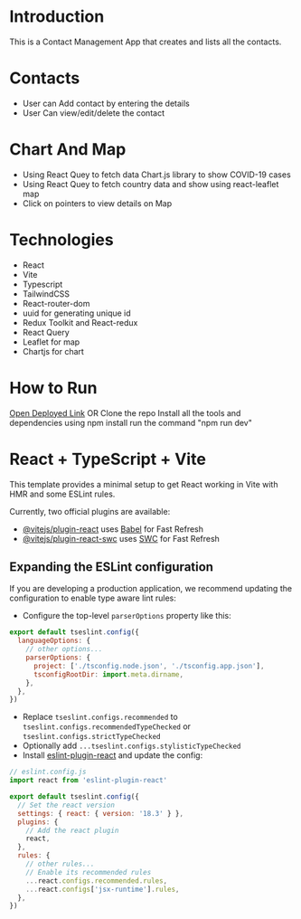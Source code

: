 # Introduction
This is a Contact Management App that creates and lists all the contacts.

# Contacts
- User can Add contact by entering the details
- User Can view/edit/delete the contact

# Chart And Map
- Using React Quey to fetch data Chart.js library to show COVID-19 cases
- Using React Quey to fetch country data and show using react-leaflet map
- Click on pointers to view details on Map

# Technologies
- React
- Vite
- Typescript
- TailwindCSS
- React-router-dom
- uuid for generating unique id
- Redux Toolkit and React-redux
- React Query
- Leaflet for map
- Chartjs for chart

# How to Run
[Open Deployed Link](https://contact-management-app-taiyo.vercel.app/)
OR
Clone the repo
Install all the tools and dependencies using npm install
run the command "npm run dev"
  




# React + TypeScript + Vite

This template provides a minimal setup to get React working in Vite with HMR and some ESLint rules.

Currently, two official plugins are available:

- [@vitejs/plugin-react](https://github.com/vitejs/vite-plugin-react/blob/main/packages/plugin-react/README.md) uses [Babel](https://babeljs.io/) for Fast Refresh
- [@vitejs/plugin-react-swc](https://github.com/vitejs/vite-plugin-react-swc) uses [SWC](https://swc.rs/) for Fast Refresh

## Expanding the ESLint configuration

If you are developing a production application, we recommend updating the configuration to enable type aware lint rules:

- Configure the top-level `parserOptions` property like this:

```js
export default tseslint.config({
  languageOptions: {
    // other options...
    parserOptions: {
      project: ['./tsconfig.node.json', './tsconfig.app.json'],
      tsconfigRootDir: import.meta.dirname,
    },
  },
})
```

- Replace `tseslint.configs.recommended` to `tseslint.configs.recommendedTypeChecked` or `tseslint.configs.strictTypeChecked`
- Optionally add `...tseslint.configs.stylisticTypeChecked`
- Install [eslint-plugin-react](https://github.com/jsx-eslint/eslint-plugin-react) and update the config:

```js
// eslint.config.js
import react from 'eslint-plugin-react'

export default tseslint.config({
  // Set the react version
  settings: { react: { version: '18.3' } },
  plugins: {
    // Add the react plugin
    react,
  },
  rules: {
    // other rules...
    // Enable its recommended rules
    ...react.configs.recommended.rules,
    ...react.configs['jsx-runtime'].rules,
  },
})
```
